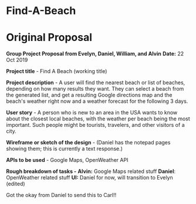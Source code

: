 # Find-A-Beach






# Original Proposal

**Group Project Proposal from Evelyn, Daniel, William, and Alvin**
**Date:**  22 Oct 2019

**Project title** - Find A Beach (working title)

**Project description** - A user will find the nearest beach or list of beaches, depending on how many results they want.  They can select a beach from the generated list, and get a resulting Google directions map and the beach's weather right now and a weather forecast for the following 3 days.

**User story** - A person who is new to an area in the USA wants to know about the closest local beaches, with the weather per beach being the most important.  Such people might be tourists, travelers, and other visitors of a city.

**Wireframe or sketch of the design** - (Daniel has the notepad pages showing them; this is currently a text response.)

**APIs to be used** - Google Maps, OpenWeather API

**Rough breakdown of tasks -**
**Alvin:**  Google Maps related stuff
**Daniel**:  OpenWeather related stuff
**UI:**  Daniel for now, will transition to Evelyn (edited) 

Got the okay from Daniel to send this to Carl!!
